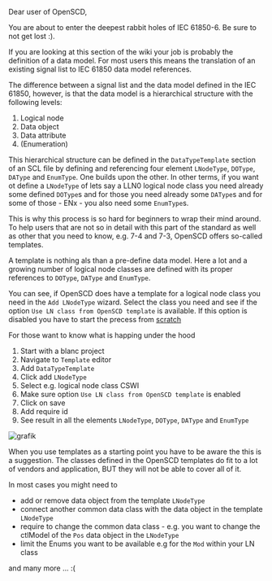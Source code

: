 Dear user of OpenSCD,

You are about to enter the deepest rabbit holes of IEC 61850-6. Be sure to not get lost :).

If you are looking at this section of the wiki your job is probably the definition of a data model. For most users this means the translation of an existing signal list to IEC 61850 data model references.

The difference between a signal list and the data model defined in the IEC 61850, however, is that the data model is a hierarchical structure with the following levels:

1. Logical node
2. Data object
3. Data attribute
4. (Enumeration)

This hierarchical structure can be defined in the `DataTypeTemplate` section of an SCL file by defining and referencing four element `LNodeType`, `DOType`, `DAType` and `EnumType`. One builds upon the other. In other terms, if you want ot define a `LNodeType` of lets say a LLN0 logical node class you need already some defined `DOType`s and for those you need already some `DAType`s and for some of those - ENx - you also need some `EnumType`s.

This is why this process is so hard for beginners to wrap their mind around. To help users that are not so in detail with this part of the standard as well as other that you need to know, e.g. 7-4 and 7-3, OpenSCD offers so-called templates.

A template is nothing als than a pre-define data model. Here a lot and a growing number of logical node classes are defined with its proper references to `DOType`, `DAType` and `EnumType`.

You can see, if OpenSCD does have a template for a logical node class you need in the `Add LNodeType` wizard. Select the class you need and see if the option `Use LN class from OpenSCD template` is available. If this option is disabled you have to start the precess from [scratch](https://github.com/openscd/open-scd/wiki/StartFromScratch)

For those want to know what is happing under the hood

1. Start with a blanc project
2. Navigate to `Template` editor
3. Add `DataTypeTemplate`
4. Click add `LNodeType`
5. Select e.g. logical node class CSWI
6. Make sure option `Use LN class from OpenSCD template` is enabled
7. Click on save
8. Add require id
9. See result in all the elements `LNodeType`, `DOType`, `DAType` and `EnumType`

![grafik](https://user-images.githubusercontent.com/66802940/131648443-6467de5d-ce80-474a-a369-00799db522ff.png)

When you use templates as a starting point you have to be aware the this is a suggestion. The classes defined in the OpenSCD templates do fit to a lot of vendors and application, BUT they will not be able to cover all of it.

In most cases you might need to

- add or remove data object from the template `LNodeType`
- connect another common data class with the data object in the template `LNodeType`
- require to change the common data class - e.g. you want to change the ctlModel of the `Pos` data object in the `LNodeType`
- limit the Enums you want to be available e.g for the `Mod` within your LN class

and many more ... :(
